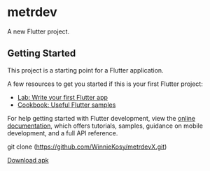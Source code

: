 # metrdev

A new Flutter project.

## Getting Started

This project is a starting point for a Flutter application.

A few resources to get you started if this is your first Flutter project:

- [Lab: Write your first Flutter app](https://docs.flutter.dev/get-started/codelab)
- [Cookbook: Useful Flutter samples](https://docs.flutter.dev/cookbook)

For help getting started with Flutter development, view the
[online documentation](https://docs.flutter.dev/), which offers tutorials,
samples, guidance on mobile development, and a full API reference.

git clone (https://github.com/WinnieKosy/metrdevX.git)

[Download apk](https://drive.google.com/file/d/18xpEiLaj9egQOEtbFc3k-MWaoFQpTa--/view?usp=sharing)

